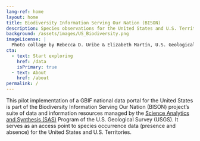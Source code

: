 ```yaml
---
lang-ref: home
layout: home
title: Biodiversity Information Serving Our Nation (BISON)
description: Species observations for the United States and U.S. Territories.
background: /assets/images/US_Biodiversity.png
imageLicense: |
  Photo collage by Rebecca D. Uribe & Elizabeth Martín, U.S. Geological Survey.
cta:
  - text: Start exploring
    href: /data
    isPrimary: true
  - text: About
    href: /about
permalink: /
---
```


This pilot implementation of a GBIF national data portal for the United States is part of the Biodiversity Information Serving Our Nation (BISON) project’s suite of data and information resources managed by the [Science Analytics and Synthesis (SAS)](https://www.usgs.gov/core-science-systems/science-analytics-and-synthesis) Program of the U.S. Geological Survey (USGS). It serves as an access point to species occurrence data (presence and absence) for the United States and U.S. Territories. 


